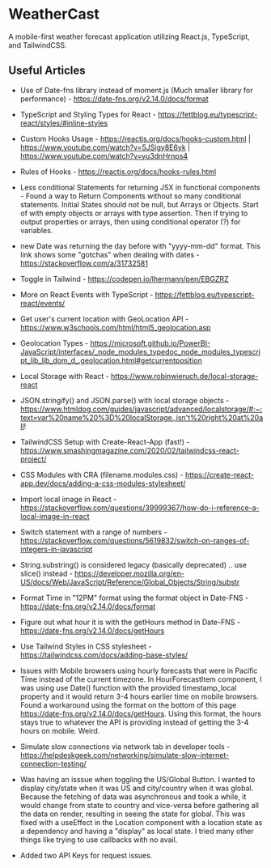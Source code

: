 # WeatherCast

A mobile-first weather forecast application utilizing React.js, TypeScript, and TailwindCSS.

## Useful Articles

- Use of Date-fns library instead of moment.js (Much smaller library for performance) - https://date-fns.org/v2.14.0/docs/format

- TypeScript and Styling Types for React - https://fettblog.eu/typescript-react/styles/#inline-styles

- Custom Hooks Usage - https://reactjs.org/docs/hooks-custom.html | https://www.youtube.com/watch?v=5JSigy8E6vk | https://www.youtube.com/watch?v=yu3dnHrnps4

- Rules of Hooks - https://reactjs.org/docs/hooks-rules.html

- Less conditional Statements for returning JSX in functional components - Found a way to Return Components without so many conditional statements. Initial States should not be null, but Arrays or Objects. Start of with empty objects or arrays with type assertion. Then if trying to output properties or arrays, then using conditional operator (?) for variables.

- new Date was returning the day before with "yyyy-mm-dd" format. This link shows some "gotchas" when dealing with dates - https://stackoverflow.com/a/31732581

- Toggle in Tailwind - https://codepen.io/lhermann/pen/EBGZRZ

- More on React Events with TypeScript - https://fettblog.eu/typescript-react/events/

- Get user's current location with GeoLocation API - https://www.w3schools.com/html/html5_geolocation.asp

- Geolocation Types - https://microsoft.github.io/PowerBI-JavaScript/interfaces/_node_modules_typedoc_node_modules_typescript_lib_lib_dom_d_.geolocation.html#getcurrentposition

- Local Storage with React - https://www.robinwieruch.de/local-storage-react

- JSON.stringify() and JSON.parse() with local storage objects - https://www.htmldog.com/guides/javascript/advanced/localstorage/#:~:text=var%20name%20%3D%20localStorage.,isn't%20right%20at%20all!

- TailwindCSS Setup with Create-React-App (fast!) - https://www.smashingmagazine.com/2020/02/tailwindcss-react-project/

- CSS Modules with CRA (filename.modules.css) - https://create-react-app.dev/docs/adding-a-css-modules-stylesheet/

- Import local image in React - https://stackoverflow.com/questions/39999367/how-do-i-reference-a-local-image-in-react

- Switch statement with a range of numbers - https://stackoverflow.com/questions/5619832/switch-on-ranges-of-integers-in-javascript

- String.substring() is considered legacy (basically deprecated) .. use slice() instead - https://developer.mozilla.org/en-US/docs/Web/JavaScript/Reference/Global_Objects/String/substr

- Format Time in "12PM" format using the format object in Date-FNS - https://date-fns.org/v2.14.0/docs/format

- Figure out what hour it is with the getHours method in Date-FNS - https://date-fns.org/v2.14.0/docs/getHours

- Use Tailwind Styles in CSS stylesheet - https://tailwindcss.com/docs/adding-base-styles/

- Issues with Mobile browsers using hourly forecasts that were in Pacific Time instead of the current timezone. In HourForecastItem component, I was using use Date() function with the provided timestamp_local property and it would return 3-4 hours earlier time on mobile browsers. Found a workaround using the format on the bottom of this page https://date-fns.org/v2.14.0/docs/getHours. Using this format, the hours stays true to whatever the API is providing instead of getting the 3-4 hours on mobile. Weird.

- Simulate slow connections via network tab in developer tools - https://helpdeskgeek.com/networking/simulate-slow-internet-connection-testing/

- Was having an isssue when toggling the US/Global Button. I wanted to display city/state when it was US and city/country when it was global. Because the fetching of data was asynchronous and took a while, it would change from state to country and vice-versa before gathering all the data on render, resulting in seeing the state for global. This was fixed with a useEffect in the Location component with a location state as a dependency and having a "display" as local state. I tried many other things like trying to use callbacks with no avail.

- Added two API Keys for request issues.
